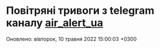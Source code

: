 # Повітряні тривоги з telegram каналу [air_alert_ua](https://t.me/air_alert_ua)

Оновлено:
вівторок, 10 травня 2022 15:00:03 +0300
